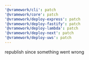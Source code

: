 ```yaml
---
'@vramework/cli': patch
'@vramework/core': patch
'@vramework/deploy-express': patch
'@vramework/deploy-fastify': patch
'@vramework/deploy-lambda': patch
'@vramework/deploy-next': patch
'@vramework/deploy-uws': patch
---
```


republish since something went wrong

